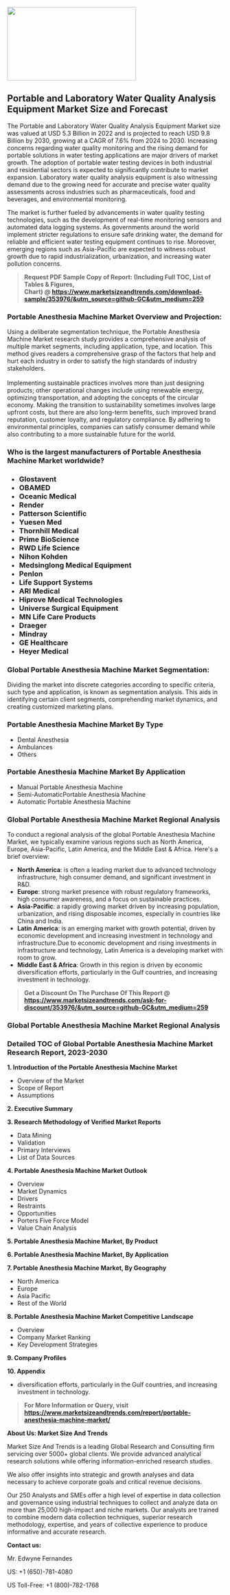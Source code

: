 <p><img class="alignnone size-medium wp-image-20088" src="https://ffe5etoiles.com/wp-content/uploads/2024/12/MST1-300x171.png" alt="" width="300" height="171" /></p><h2>Portable and Laboratory Water Quality Analysis Equipment Market Size and Forecast</h2><p>The Portable and Laboratory Water Quality Analysis Equipment Market size was valued at USD 5.3 Billion in 2022 and is projected to reach USD 9.8 Billion by 2030, growing at a CAGR of 7.6% from 2024 to 2030. Increasing concerns regarding water quality monitoring and the rising demand for portable solutions in water testing applications are major drivers of market growth. The adoption of portable water testing devices in both industrial and residential sectors is expected to significantly contribute to market expansion. Laboratory water quality analysis equipment is also witnessing demand due to the growing need for accurate and precise water quality assessments across industries such as pharmaceuticals, food and beverages, and environmental monitoring.</p><p>The market is further fueled by advancements in water quality testing technologies, such as the development of real-time monitoring sensors and automated data logging systems. As governments around the world implement stricter regulations to ensure safe drinking water, the demand for reliable and efficient water testing equipment continues to rise. Moreover, emerging regions such as Asia-Pacific are expected to witness robust growth due to rapid industrialization, urbanization, and increasing water pollution concerns.</p></p><blockquote id="" class=""><strong>Request PDF Sample Copy of Report: (Including Full TOC, List of Tables &amp; Figures, Chart)&nbsp;@&nbsp;<strong><a href="https://www.marketsizeandtrends.com/download-sample/353976/&utm_source=github-GC&utm_medium=259" target="_blank">https://www.marketsizeandtrends.com/download-sample/353976/&utm_source=github-GC&utm_medium=259</a></strong></strong></blockquote><h3 id="" class="">Portable Anesthesia Machine Market&nbsp;Overview and Projection:</h3><p id="" class="">Using a deliberate segmentation technique, the Portable Anesthesia Machine Market research study provides a comprehensive analysis of multiple market segments, including application, type, and location. This method gives readers a comprehensive grasp of the factors that help and hurt each industry in order to satisfy the high standards of industry stakeholders. <br /> <br />Implementing sustainable practices involves more than just designing products; other operational changes include using renewable energy, optimizing transportation, and adopting the concepts of the circular economy. Making the transition to sustainability sometimes involves large upfront costs, but there are also long-term benefits, such improved brand reputation, customer loyalty, and regulatory compliance. By adhering to environmental principles, companies can satisfy consumer demand while also contributing to a more sustainable future for the world.</p><h3 id="" class="">Who is the largest manufacturers of&nbsp;Portable Anesthesia Machine Market worldwide?</h3><h3 class=""><p><ul><li>Glostavent </li><li> OBAMED </li><li> Oceanic Medical </li><li> Render </li><li> Patterson Scientific </li><li> Yuesen Med </li><li> Thornhill Medical </li><li> Prime BioScience </li><li> RWD Life Science </li><li> Nihon Kohden </li><li> Medsinglong Medical Equipment </li><li> Penlon </li><li> Life Support Systems </li><li> ARI Medical </li><li> Hiprove Medical Technologies </li><li> Universe Surgical Equipment </li><li> MN Life Care Products </li><li> Draeger </li><li> Mindray </li><li> GE Healthcare </li><li> Heyer Medical</li></ul></p></h3><h3 id="" class="">Global&nbsp;Portable Anesthesia Machine Market Segmentation:</h3><p id="" class="">Dividing the market into discrete categories according to specific criteria, such type and application, is known as segmentation analysis. This aids in identifying certain client segments, comprehending market dynamics, and creating customized marketing plans.</p><h3 id="" class="">Portable Anesthesia Machine Market&nbsp;By Type</h3><p><p><ul><li>Dental Anesthesia</li><li> Ambulances</li><li> Others</p></li></ul></p></p><h3 id="" class="">Portable Anesthesia Machine Market&nbsp;By Application</h3><p class=""><p><ul><li>Manual Portable Anesthesia Machine</li><li> Semi-AutomaticPortable Anesthesia Machine</li><li> Automatic Portable Anesthesia Machine</li></ul></p></p><h3 id="" class="">Global Portable Anesthesia Machine Market Regional Analysis</h3><p id="" class="">To conduct a regional analysis of the global Portable Anesthesia Machine Market, we typically examine various regions such as North America, Europe, Asia-Pacific, Latin America, and the Middle East &amp; Africa. Here's a brief overview:</p><ul><li><strong>North America</strong>: is often a leading market due to advanced technology infrastructure, high consumer demand, and significant investment in R&amp;D.</li><li><strong>Europe</strong>: strong market presence with robust regulatory frameworks, high consumer awareness, and a focus on sustainable practices.</li><li><strong>Asia-Pacific</strong>: a rapidly growing market driven by increasing population, urbanization, and rising disposable incomes, especially in countries like China and India.</li><li><strong>Latin America</strong>: is an emerging market with growth potential, driven by economic development and increasing investment in technology and infrastructure.Due to economic development and rising investments in infrastructure and technology, Latin America is a developing market with room to grow.</li><li><strong>Middle East &amp; Africa</strong>: Growth in this region is driven by economic diversification efforts, particularly in the Gulf countries, and increasing investment in technology.</li></ul><blockquote id="" class=""><strong>Get a Discount On The Purchase Of This Report @ <strong><a href="https://www.marketsizeandtrends.com/ask-for-discount/353976/&utm_source=github-GC&utm_medium=259" target="_blank">https://www.marketsizeandtrends.com/ask-for-discount/353976/&utm_source=github-GC&utm_medium=259</a></strong></strong></blockquote><h3 id="" class="">Global Portable Anesthesia Machine Market Regional Analysis</h3><h3 id="" class="">Detailed TOC of Global Portable Anesthesia Machine Market Research Report, 2023-2030</h3><p id="" class=""><strong>1. Introduction of the Portable Anesthesia Machine Market</strong></p><ul><li>Overview of the Market</li><li>Scope of Report</li><li>Assumptions</li></ul><p id="" class=""><strong>2. Executive Summary</strong></p><p id="" class=""><strong>3. Research Methodology of Verified Market Reports</strong></p><ul><li>Data Mining</li><li>Validation</li><li>Primary Interviews</li><li>List of Data Sources</li></ul><p id="" class=""><strong>4. Portable Anesthesia Machine Market Outlook</strong></p><ul><li>Overview</li><li>Market Dynamics</li><li>Drivers</li><li>Restraints</li><li>Opportunities</li><li>Porters Five Force Model</li><li>Value Chain Analysis</li></ul><p id="" class=""><strong>5. Portable Anesthesia Machine Market, By Product</strong></p><p id="" class=""><strong>6. Portable Anesthesia Machine Market, By Application</strong></p><p id="" class=""><strong>7. Portable Anesthesia Machine Market, By Geography</strong></p><ul><li>North America</li><li>Europe</li><li>Asia Pacific</li><li>Rest of the World</li></ul><p id="" class=""><strong>8. Portable Anesthesia Machine Market Competitive Landscape</strong></p><ul><li>Overview</li><li>Company Market Ranking</li><li>Key Development Strategies</li></ul><p id="" class=""><strong>9. Company Profiles</strong></p><p id="" class=""><strong>10. Appendix</strong></p><ul><li>diversification efforts, particularly in the Gulf countries, and increasing investment in technology.</li></ul><blockquote id="" class=""><strong>For More Information or Query, visit <strong><strong><a href="https://www.marketsizeandtrends.com/report/portable-anesthesia-machine-market/" target="_blank">https://www.marketsizeandtrends.com/report/portable-anesthesia-machine-market/</a></strong></strong></strong></blockquote><p id="" class=""><strong>About Us: Market Size And Trends</strong></p><p id="" class="">Market Size And Trends is a leading Global Research and Consulting firm servicing over 5000+ global clients. We provide advanced analytical research solutions while offering information-enriched research studies.</p><p id="" class="">We also offer insights into strategic and growth analyses and data necessary to achieve corporate goals and critical revenue decisions.</p><p id="" class="">Our 250 Analysts and SMEs offer a high level of expertise in data collection and governance using industrial techniques to collect and analyze data on more than 25,000 high-impact and niche markets. Our analysts are trained to combine modern data collection techniques, superior research methodology, expertise, and years of collective experience to produce informative and accurate research.</p><p id="" class=""><strong>Contact us:</strong></p><p id="" class="">Mr. Edwyne Fernandes</p><p id="" class="">US: +1 (650)-781-4080</p><p id="" class="">US Toll-Free: +1 (800)-782-1768</p>
